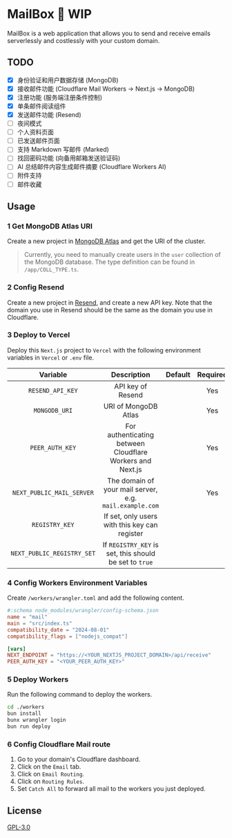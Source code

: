 # MailBox 🚧 WIP
MailBox is a web application that allows you to send and receive emails serverlessly and costlessly with your custom domain.

## TODO
- [x] 身份验证和用户数据存储 (MongoDB)
- [x] 接收邮件功能 (Cloudflare Mail Workers -> Next.js -> MongoDB)
- [x] 注册功能 (服务端注册条件控制)
- [x] 单条邮件阅读组件
- [x] 发送邮件功能 (Resend)
- [ ] 夜间模式
- [ ] 个人资料页面
- [ ] 已发送邮件页面
- [ ] 支持 Markdown 写邮件 (Marked)
- [ ] 找回密码功能 (向备用邮箱发送验证码)
- [ ] AI 总结邮件内容生成邮件摘要 (Cloudflare Workers AI)
- [ ] 附件支持
- [ ] 邮件收藏

## Usage
### 1 Get MongoDB Atlas URI
Create a new project in [MongoDB Atlas](https://www.mongodb.com/) and get the URI of the cluster.

> Currently, you need to manually create users in the `user` collection of the MongoDB database. The type definition can be found in `/app/COLL_TYPE.ts`.

### 2 Config Resend
Create a new project in [Resend](https://resend.com/), and create a new API key. Note that the domain you use in Resend should be the same as the domain you use in Cloudflare.

### 3 Deploy to Vercel
Deploy this `Next.js` project to `Vercel` with the following environment variables in `Vercel` or `.env` file.

| Variable | Description | Default | Required |
|:--------:|:-----------:|:-------:|:--------:|
| `RESEND_API_KEY` | API key of Resend | | Yes |
| `MONGODB_URI` | URI of MongoDB Atlas | | Yes |
| `PEER_AUTH_KEY` | For authenticating between Cloudflare Workers and Next.js | | Yes |
| `NEXT_PUBLIC_MAIL_SERVER` | The domain of your mail server, e.g. `mail.example.com` | | Yes |
| `REGISTRY_KEY` | If set, only users with this key can register | | |
| `NEXT_PUBLIC_REGISTRY_SET` | If `REGISTRY_KEY` is set, this should be set to `true` | | |

### 4 Config Workers Environment Variables
Create `/workers/wrangler.toml` and add the following content.

```toml
#:schema node_modules/wrangler/config-schema.json
name = "mail"
main = "src/index.ts"
compatibility_date = "2024-08-01"
compatibility_flags = ["nodejs_compat"]

[vars]
NEXT_ENDPOINT = "https://<YOUR_NEXTJS_PROJECT_DOMAIN>/api/receive"
PEER_AUTH_KEY = "<YOUR_PEER_AUTH_KEY>"
```

### 5 Deploy Workers
Run the following command to deploy the workers.

```bash
cd ./workers
bun install
bunx wrangler login
bun run deploy
```

### 6 Config Cloudflare Mail route
1. Go to your domain's Cloudflare dashboard.
2. Click on the `Email` tab.
3. Click on `Email Routing`.
4. Click on `Routing Rules`.
5. Set `Catch All` to forward all mail to the workers you just deployed.

## License
[GPL-3.0](./LICENSE)

